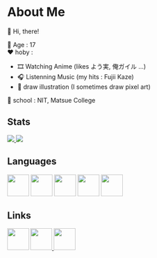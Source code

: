 # About Me
👋 Hi, there!

🚩 Age : 17  
❤ hoby :  
- 🎞 Watching Anime (likes よう実, 俺ガイル ...)
- 🎧 Listenning Music (my hits : Fujii Kaze)
- 🎨 draw illustration (I sometimes draw pixel art)

🏫 school : NIT, Matsue College


## Stats
<a href="https://github.com/anuraghazra/github-readme-stats">
  <img src="https://github-readme-stats.vercel.app/api?username=stonesaw&count_private=true&show_icons=true" />
</a>
<a href="https://github.com/anuraghazra/github-readme-stats">
  <img src="https://github-readme-stats.vercel.app/api/top-langs/?username=stonesaw&layout=compact" />
</a>


## Languages
<img src="https://img.icons8.com/dusk/64/000000/ruby-programming-language.png" height="50" />
<img src="https://img.icons8.com/dusk/64/000000/python.png" height="50" />
<img src="https://img.icons8.com/dusk/64/000000/c-programming.png" height="50" />
<img src="https://img.icons8.com/dusk/64/000000/html-5.png" height="50" />
<img src="https://img.icons8.com/dusk/64/000000/javascript.png" height="50" />

## Links
<a href="https://twitter.com/_sou_dev">
<img align="left" src="https://img.icons8.com/cotton/64/000000/twitter.png" height="50" />
</a>

<a href="https://qiita.com/stonesaw">
<img src="https://img.icons8.com/cotton/64/000000/regular-document.png" height="50"/>
</a>

<a href="https://www.pixiv.net/users/30110381">
<img src="https://img.icons8.com/cotton/64/000000/paint-brush.png" height="50" />
</a>

